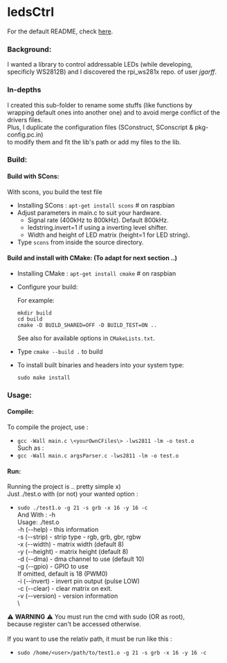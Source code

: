 ledsCtrl
========

For the default README, check [here](../README.md).

### Background:
I wanted a library to control addressable LEDs (while developing, \
specificly WS2812B) and I discovered the rpi_ws281x repo. of user _jgarff_.

### In-depths
I created this sub-folder to rename some stuffs (like functions by \
wrapping default ones into another one) and to avoid merge conflict of the \
drivers files. \
Plus, I duplicate the configuration files (SConstruct, SConscript & pkg-config.pc.in) \
to modify them and fit the lib's path or add my files to the lib.

### Build:

#### Build with SCons:

With scons, you build the test file
- Installing SCons : `apt-get install scons` # on raspbian
- Adjust parameters in main.c to suit your hardware.
  - Signal rate (400kHz to 800kHz).  Default 800kHz.
  - ledstring.invert=1 if using a inverting level shifter.
  - Width and height of LED matrix (height=1 for LED string).
- Type `scons` from inside the source directory.

#### Build and install with CMake: (To adapt for next section ..)

- Installing CMake : `apt-get install cmake` # on raspbian
- Configure your build:

  For example:
  ```
  mkdir build
  cd build
  cmake -D BUILD_SHARED=OFF -D BUILD_TEST=ON ..
  ```
  See also for available options in `CMakeLists.txt`.
- Type `cmake --build .` to build
- To install built binaries and headers into your system type:
  ```
  sudo make install
  ```

### Usage:
#### Compile:
To compile the project, use :
- `gcc -Wall main.c \<yourOwnCFiles\> -lws2811 -lm -o test.o` \
Such as : 
- `gcc -Wall main.c argsParser.c -lws2811 -lm -o test.o`

#### Run:
Running the project is .. pretty simple x) \
Just ./test.o with (or not) your wanted option :
- `sudo ./test1.o -g 21 -s grb -x 16 -y 16 -c`
\
And With : -h \
Usage: ./test.o \
-h (--help)    - this information \
-s (--strip)   - strip type - rgb, grb, gbr, rgbw \
-x (--width)   - matrix width (default 8) \
-y (--height)  - matrix height (default 8) \
-d (--dma)     - dma channel to use (default 10) \
-g (--gpio)    - GPIO to use \
                 If omitted, default is 18 (PWM0) \
-i (--invert)  - invert pin output (pulse LOW) \
-c (--clear)   - clear matrix on exit. \
-v (--version) - version information \
\

:warning: **WARNING** :warning: You must run the cmd with sudo (OR as root), \
because register can't be accessed otherwise. \
\
If you want to use the relativ path, it must be run like this :
- `sudo /home/<user>/path/to/test1.o -g 21 -s grb -x 16 -y 16 -c`